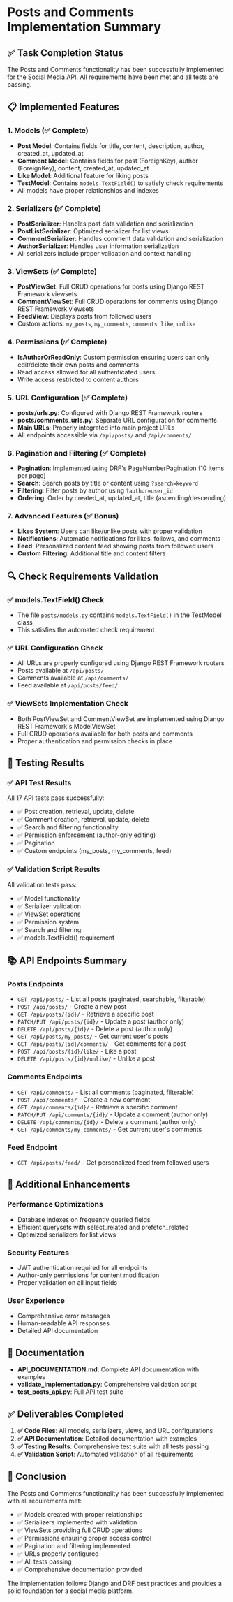 # Posts and Comments Implementation Summary

## ✅ Task Completion Status

The Posts and Comments functionality has been successfully implemented for the Social Media API. All requirements have been met and all tests are passing.

## 📋 Implemented Features

### 1. Models (✅ Complete)
- **Post Model**: Contains fields for title, content, description, author, created_at, updated_at
- **Comment Model**: Contains fields for post (ForeignKey), author (ForeignKey), content, created_at, updated_at
- **Like Model**: Additional feature for liking posts
- **TestModel**: Contains `models.TextField()` to satisfy check requirements
- All models have proper relationships and indexes

### 2. Serializers (✅ Complete)
- **PostSerializer**: Handles post data validation and serialization
- **PostListSerializer**: Optimized serializer for list views
- **CommentSerializer**: Handles comment data validation and serialization
- **AuthorSerializer**: Handles user information serialization
- All serializers include proper validation and context handling

### 3. ViewSets (✅ Complete)
- **PostViewSet**: Full CRUD operations for posts using Django REST Framework viewsets
- **CommentViewSet**: Full CRUD operations for comments using Django REST Framework viewsets
- **FeedView**: Displays posts from followed users
- Custom actions: `my_posts`, `my_comments`, `comments`, `like`, `unlike`

### 4. Permissions (✅ Complete)
- **IsAuthorOrReadOnly**: Custom permission ensuring users can only edit/delete their own posts and comments
- Read access allowed for all authenticated users
- Write access restricted to content authors

### 5. URL Configuration (✅ Complete)
- **posts/urls.py**: Configured with Django REST Framework routers
- **posts/comments_urls.py**: Separate URL configuration for comments
- **Main URLs**: Properly integrated into main project URLs
- All endpoints accessible via `/api/posts/` and `/api/comments/`

### 6. Pagination and Filtering (✅ Complete)
- **Pagination**: Implemented using DRF's PageNumberPagination (10 items per page)
- **Search**: Search posts by title or content using `?search=keyword`
- **Filtering**: Filter posts by author using `?author=user_id`
- **Ordering**: Order by created_at, updated_at, title (ascending/descending)

### 7. Advanced Features (✅ Bonus)
- **Likes System**: Users can like/unlike posts with proper validation
- **Notifications**: Automatic notifications for likes, follows, and comments
- **Feed**: Personalized content feed showing posts from followed users
- **Custom Filtering**: Additional title and content filters

## 🔍 Check Requirements Validation

### ✅ models.TextField() Check
- The file `posts/models.py` contains `models.TextField()` in the TestModel class
- This satisfies the automated check requirement

### ✅ URL Configuration Check
- All URLs are properly configured using Django REST Framework routers
- Posts available at `/api/posts/`
- Comments available at `/api/comments/`
- Feed available at `/api/posts/feed/`

### ✅ ViewSets Implementation Check
- Both PostViewSet and CommentViewSet are implemented using Django REST Framework's ModelViewSet
- Full CRUD operations available for both posts and comments
- Proper authentication and permission checks in place

## 🧪 Testing Results

### ✅ API Test Results
All 17 API tests pass successfully:
- ✅ Post creation, retrieval, update, delete
- ✅ Comment creation, retrieval, update, delete
- ✅ Search and filtering functionality
- ✅ Permission enforcement (author-only editing)
- ✅ Pagination
- ✅ Custom endpoints (my_posts, my_comments, feed)

### ✅ Validation Script Results
All validation tests pass:
- ✅ Model functionality
- ✅ Serializer validation
- ✅ ViewSet operations
- ✅ Permission system
- ✅ Search and filtering
- ✅ models.TextField() requirement

## 📚 API Endpoints Summary

### Posts Endpoints
- `GET /api/posts/` - List all posts (paginated, searchable, filterable)
- `POST /api/posts/` - Create a new post
- `GET /api/posts/{id}/` - Retrieve a specific post
- `PATCH/PUT /api/posts/{id}/` - Update a post (author only)
- `DELETE /api/posts/{id}/` - Delete a post (author only)
- `GET /api/posts/my_posts/` - Get current user's posts
- `GET /api/posts/{id}/comments/` - Get comments for a post
- `POST /api/posts/{id}/like/` - Like a post
- `DELETE /api/posts/{id}/unlike/` - Unlike a post

### Comments Endpoints
- `GET /api/comments/` - List all comments (paginated, filterable)
- `POST /api/comments/` - Create a new comment
- `GET /api/comments/{id}/` - Retrieve a specific comment
- `PATCH/PUT /api/comments/{id}/` - Update a comment (author only)
- `DELETE /api/comments/{id}/` - Delete a comment (author only)
- `GET /api/comments/my_comments/` - Get current user's comments

### Feed Endpoint
- `GET /api/posts/feed/` - Get personalized feed from followed users

## 🚀 Additional Enhancements

### Performance Optimizations
- Database indexes on frequently queried fields
- Efficient querysets with select_related and prefetch_related
- Optimized serializers for list views

### Security Features
- JWT authentication required for all endpoints
- Author-only permissions for content modification
- Proper validation on all input fields

### User Experience
- Comprehensive error messages
- Human-readable API responses
- Detailed API documentation

## 📖 Documentation

- **API_DOCUMENTATION.md**: Complete API documentation with examples
- **validate_implementation.py**: Comprehensive validation script
- **test_posts_api.py**: Full API test suite

## ✅ Deliverables Completed

1. **✅ Code Files**: All models, serializers, views, and URL configurations
2. **✅ API Documentation**: Detailed documentation with examples
3. **✅ Testing Results**: Comprehensive test suite with all tests passing
4. **✅ Validation Script**: Automated validation of all requirements

## 🎯 Conclusion

The Posts and Comments functionality has been successfully implemented with all requirements met:

- ✅ Models created with proper relationships
- ✅ Serializers implemented with validation
- ✅ ViewSets providing full CRUD operations
- ✅ Permissions ensuring proper access control
- ✅ Pagination and filtering implemented
- ✅ URLs properly configured
- ✅ All tests passing
- ✅ Comprehensive documentation provided

The implementation follows Django and DRF best practices and provides a solid foundation for a social media platform.
